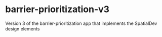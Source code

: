 # barrier-prioritization-v3
Version 3 of the barrier-prioritization app that implements the SpatialDev design elements
